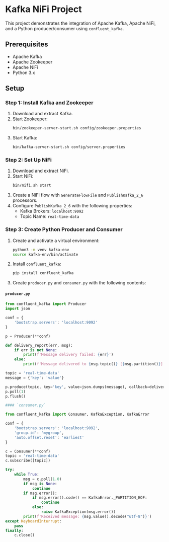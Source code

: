 # Kafka NiFi Project

This project demonstrates the integration of Apache Kafka, Apache NiFi, and a Python producer/consumer using `confluent_kafka`.

## Prerequisites

- Apache Kafka
- Apache Zookeeper
- Apache NiFi
- Python 3.x

## Setup

### Step 1: Install Kafka and Zookeeper

1. Download and extract Kafka.
2. Start Zookeeper:
    ```bash
    bin/zookeeper-server-start.sh config/zookeeper.properties
    ```
3. Start Kafka:
    ```bash
    bin/kafka-server-start.sh config/server.properties
    ```

### Step 2: Set Up NiFi

1. Download and extract NiFi.
2. Start NiFi:
    ```bash
    bin/nifi.sh start
    ```
3. Create a NiFi flow with `GenerateFlowFile` and `PublishKafka_2_6` processors.
4. Configure `PublishKafka_2_6` with the following properties:
    - Kafka Brokers: `localhost:9092`
    - Topic Name: `real-time-data`

### Step 3: Create Python Producer and Consumer

1. Create and activate a virtual environment:
    ```bash
    python3 -m venv kafka-env
    source kafka-env/bin/activate
    ```
2. Install `confluent_kafka`:
    ```bash
    pip install confluent_kafka
    ```
3. Create `producer.py` and `consumer.py` with the following contents:

#### `producer.py`
```python
from confluent_kafka import Producer
import json

conf = {
    'bootstrap.servers': 'localhost:9092'
}

p = Producer(**conf)

def delivery_report(err, msg):
    if err is not None:
        print(f'Message delivery failed: {err}')
    else:
        print(f'Message delivered to {msg.topic()} [{msg.partition()}]')

topic = 'real-time-data'
message = {'key': 'value'}

p.produce(topic, key='key', value=json.dumps(message), callback=delivery_report)
p.poll(1)
p.flush()

#### `consumer.py`

from confluent_kafka import Consumer, KafkaException, KafkaError

conf = {
    'bootstrap.servers': 'localhost:9092',
    'group.id': 'mygroup',
    'auto.offset.reset': 'earliest'
}

c = Consumer(**conf)
topic = 'real-time-data'
c.subscribe([topic])

try:
    while True:
        msg = c.poll(1.0)
        if msg is None:
            continue
        if msg.error():
            if msg.error().code() == KafkaError._PARTITION_EOF:
                continue
            else:
                raise KafkaException(msg.error())
        print(f'Received message: {msg.value().decode("utf-8")}')
except KeyboardInterrupt:
    pass
finally:
    c.close()
